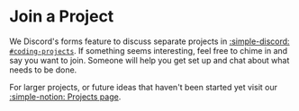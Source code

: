 # Join a Project

We Discord's forms feature to discuss separate projects in [:simple-discord: `#coding-projects`](https://discord.gg/QXPCk2y). If something seems interesting, feel free to chime in and say you want to join. Someone will help you get set up and chat about what needs to be done.

For larger projects, or future ideas that haven't been started yet visit our [:simple-notion: Projects page](https://mineinabyss.notion.site/ccd8673db5254ce1b5eaa8f23f250262?v=a3f778813db04319945a85299036346c).
